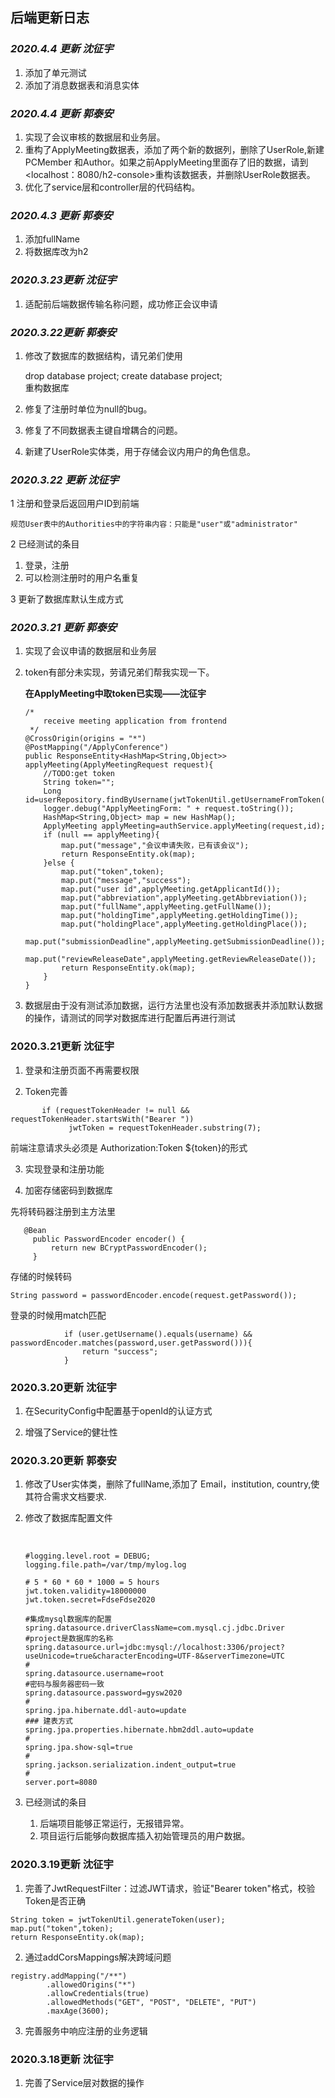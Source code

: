 ## 后端更新日志

### _2020.4.4 更新 沈征宇_

1. 添加了单元测试
2. 添加了消息数据表和消息实体

### _2020.4.4 更新 郭泰安_

1. 实现了会议审核的数据层和业务层。
2. 重构了ApplyMeeting数据表，添加了两个新的数据列，删除了UserRole,新建PCMember 和Author。如果之前ApplyMeeting里面存了旧的数据，请到<localhost：8080/h2-console>重构该数据表，并删除UserRole数据表。
3. 优化了service层和controller层的代码结构。

### _2020.4.3 更新 郭泰安_

1. 添加fullName
2. 将数据库改为h2





### _2020.3.23更新 沈征宇_
1. 适配前后端数据传输名称问题，成功修正会议申请

### _2020.3.22更新 郭泰安_
1. 修改了数据库的数据结构，请兄弟们使用  

    drop database project;
    create database project;  
    重构数据库  
2. 修复了注册时单位为null的bug。
3. 修复了不同数据表主键自增耦合的问题。
4. 新建了UserRole实体类，用于存储会议内用户的角色信息。
   
### _2020.3.22 更新 沈征宇_
1 注册和登录后返回用户ID到前端

    规范User表中的Authorities中的字符串内容：只能是"user"或"administrator"


2 已经测试的条目
   1. 登录，注册
   2. 可以检测注册时的用户名重复

3 更新了数据库默认生成方式

### _2020.3.21 更新 郭泰安_

1. 实现了会议申请的数据层和业务层

2. token有部分未实现，劳请兄弟们帮我实现一下。

    **在ApplyMeeting中取token已实现——沈征宇**
   ​    

   ```
   /*
       receive meeting application from frontend
    */
   @CrossOrigin(origins = "*")
   @PostMapping("/ApplyConference")
   public ResponseEntity<HashMap<String,Object>> applyMeeting(ApplyMeetingRequest request){
       //TODO:get token
       String token="";
       Long id=userRepository.findByUsername(jwtTokenUtil.getUsernameFromToken(token)).getId();
       logger.debug("ApplyMeetingForm: " + request.toString());
       HashMap<String,Object> map = new HashMap();
       ApplyMeeting applyMeeting=authService.applyMeeting(request,id);
       if (null == applyMeeting){
           map.put("message","会议申请失败，已有该会议");
           return ResponseEntity.ok(map);
       }else {
           map.put("token",token);
           map.put("message","success");
           map.put("user id",applyMeeting.getApplicantId());
           map.put("abbreviation",applyMeeting.getAbbreviation());
           map.put("fullName",applyMeeting.getFullName());
           map.put("holdingTime",applyMeeting.getHoldingTime());
           map.put("holdingPlace",applyMeeting.getHoldingPlace());
           map.put("submissionDeadline",applyMeeting.getSubmissionDeadline());
           map.put("reviewReleaseDate",applyMeeting.getReviewReleaseDate());
           return ResponseEntity.ok(map);
       }
   }
   ```

3.  数据层由于没有测试添加数据，运行方法里也没有添加数据表并添加默认数据的操作，请测试的同学对数据库进行配置后再进行测试

### 2020.3.21更新 沈征宇
1. 登录和注册页面不再需要权限

2. Token完善
```
       if (requestTokenHeader != null && requestTokenHeader.startsWith("Bearer "))
             jwtToken = requestTokenHeader.substring(7);
```

前端注意请求头必须是 Authorization:Token ${token}的形式

3. 实现登录和注册功能

4. 加密存储密码到数据库

先将转码器注册到主方法里
```
   @Bean
     public PasswordEncoder encoder() {
         return new BCryptPasswordEncoder();
     }
```
存储的时候转码
```
String password = passwordEncoder.encode(request.getPassword());
```
登录的时候用match匹配
```
            if (user.getUsername().equals(username) && passwordEncoder.matches(password,user.getPassword())){
                return "success";
            }
```
### 2020.3.20更新 沈征宇
1. 在SecurityConfig中配置基于openId的认证方式

2. 增强了Service的健壮性

### 2020.3.20更新 郭泰安

1. 修改了User实体类，删除了fullName,添加了 Email，institution, country,使其符合需求文档要求.  

2. 修改了数据库配置文件

   ​    

   ```
   #logging.level.root = DEBUG;
   logging.file.path=/var/tmp/mylog.log
   
   # 5 * 60 * 60 * 1000 = 5 hours
   jwt.token.validity=18000000
   jwt.token.secret=FdseFdse2020
   
   #集成mysql数据库的配置
   spring.datasource.driverClassName=com.mysql.cj.jdbc.Driver
   #project是数据库的名称
   spring.datasource.url=jdbc:mysql://localhost:3306/project?useUnicode=true&characterEncoding=UTF-8&serverTimezone=UTC
   #
   spring.datasource.username=root
   #密码与服务器密码一致
   spring.datasource.password=gysw2020
   #
   spring.jpa.hibernate.ddl-auto=update
   ### 建表方式
   spring.jpa.properties.hibernate.hbm2ddl.auto=update
   #
   spring.jpa.show-sql=true
   #
   spring.jackson.serialization.indent_output=true
   #
   server.port=8080
   ```

  

3. 已经测试的条目
   1. 后端项目能够正常运行，无报错异常。
   2. 项目运行后能够向数据库插入初始管理员的用户数据。
   
### 2020.3.19更新 沈征宇
1. 完善了JwtRequestFilter：过滤JWT请求，验证"Bearer token"格式，校验Token是否正确 

```
String token = jwtTokenUtil.generateToken(user);
map.put("token",token);
return ResponseEntity.ok(map);
```

2. 通过addCorsMappings解决跨域问题
```
registry.addMapping("/**")
        .allowedOrigins("*")
        .allowCredentials(true)
        .allowedMethods("GET", "POST", "DELETE", "PUT")
        .maxAge(3600);
```
3. 完善服务中响应注册的业务逻辑

### 2020.3.18更新 沈征宇
1. 完善了Service层对数据的操作
